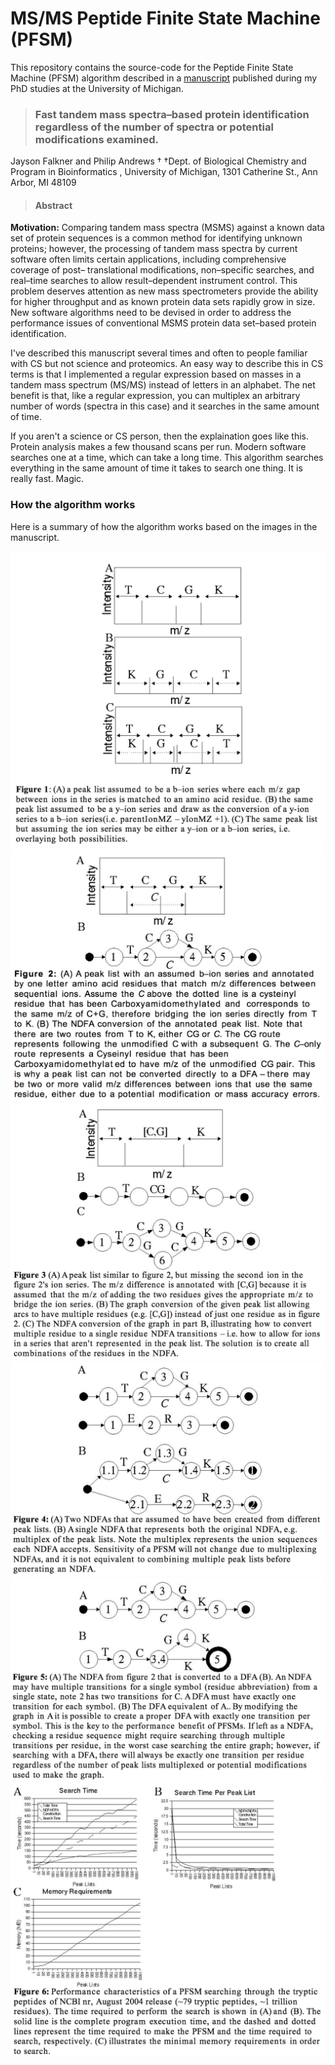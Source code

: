 MS/MS Peptide Finite State Machine (PFSM)
====

This repository contains the source-code for the Peptide Finite State Machine (PFSM) algorithm described in a [manuscript](Bioinformatics-2005-Falkner-bioinformatics-bti362.pdf) published during my PhD studies at the University of Michigan. 

>### Fast tandem mass spectra–based protein identification regardless of the number of spectra or potential modifications examined.
Jayson Falkner and Philip Andrews †
†Dept. of Biological Chemistry and Program in Bioinformatics , University of
Michigan, 1301 Catherine St., Ann Arbor, MI 48109

>#### Abstract
**Motivation:** Comparing tandem mass spectra (MSMS) against a known data set
of protein sequences is a common method for identifying unknown proteins;
however, the processing of tandem mass spectra by current software often
limits certain applications, including comprehensive coverage of post–
translational modifications, non–specific searches, and real–time searches to
allow result–dependent instrument control. This problem deserves attention as
new mass spectrometers provide the ability for higher throughput and as
known protein data sets rapidly grow in size. New software algorithms need to
be devised in order to address the performance issues of conventional MSMS
protein data set–based protein identification.

I've described this manuscript several times and often to people familiar with CS but not science and proteomics. An easy way to describe this in CS terms is that I implemented a regular expression based on masses in a tandem mass spectrum (MS/MS) instead of letters in an alphabet. The net benefit is that, like a regular expression, you can multiplex an arbitrary number of words (spectra in this case) and it searches in the same amount of time. 

If you aren't a science or CS person, then the explaination goes like this. Protein analysis makes a few thousand scans per run. Modern software searches one at a time, which can take a long time. This algorithm searches everything in the same amount of time it takes to search one thing. It is really fast. Magic.

### How the algorithm works

Here is a summary of how the algorithm works based on the images in the manuscript.

![Figure 1](figure-1.png)
![Figure 2](figure-2.png)
![Figure 3](figure-3.png)
![Figure 4](figure-4.png)
![Figure 5](figure-5.png)
![Figure 6](figure-6.png)
